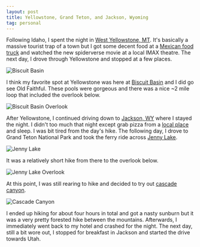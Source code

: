 ```yaml
---
layout: post
title: Yellowstone, Grand Teton, and Jackson, Wyoming
tag: personal
---
```


Following Idaho, I spent the night in [West Yellowstone, MT](https://en.wikipedia.org/wiki/West_Yellowstone,_Montana). It's basically a massive tourist trap of a town but I got some decent food at a [Mexican food truck](https://goo.gl/maps/NHA9YTHktEs7DA2o8) and watched the new spiderverse movie at a local IMAX theatre. The next day, I drove through Yellowstone and stopped at a few places.

![Biscuit Basin](/blog/assets/20230712_121115.jpg)

I think my favorite spot at Yellowstone was here at [Biscuit Basin](https://www.nps.gov/places/000/biscuit-basin-trailhead-ok4.htm) and I did go see Old Faithful. These pools were gorgeous and there was a nice ~2 mile loop that included the overlook below.

![Biscuit Basin Overlook](/blog/assets/20230712_124608.jpg)

After Yellowstone, I continued driving down to [Jackson, WY](https://en.wikipedia.org/wiki/Jackson,_Wyoming) where I stayed the night. I didn't too much that night except grab pizza from a [local place](https://handfirepizza.com) and sleep. I was bit tired from the day's hike. The following day, I drove to Grand Teton National Park and took the ferry ride across [Jenny Lake](https://www.nps.gov/grte/planyourvisit/jennylakeplan.htm).

![Jenny Lake](/blog/assets/20230713_130817.jpg)

It was a relatively short hike from there to the overlook below.

![Jenny Lake Overlook](/blog/assets/20230713_135411.jpg)

At this point, I was still rearing to hike and decided to try out [cascade canyon](https://www.nps.gov/thingstodo/cascadecanyon.htm).

![Cascade Canyon](/blog/assets/20230713_145135.jpg)

I ended up hiking for about four hours in total and got a nasty sunburn but it was a very pretty forested hike between the mountains. Afterwards, I immediately went back to my hotel and crashed for the night. The next day, still a bit wore out, I stopped for breakfast in Jackson and started the drive towards Utah.
